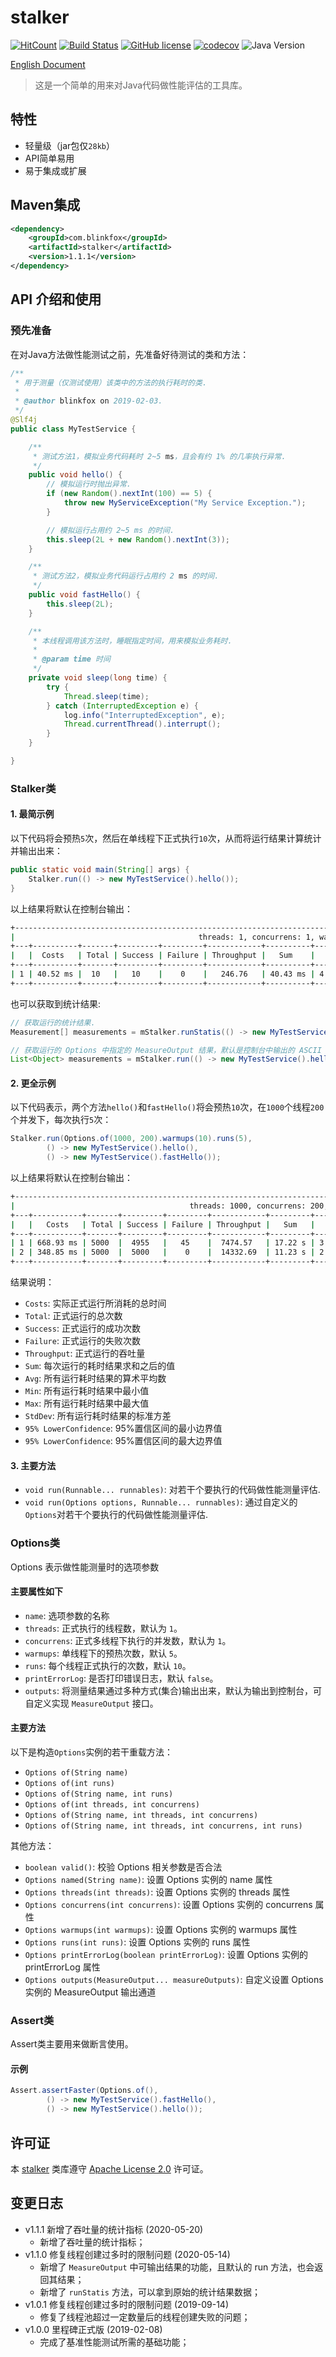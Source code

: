 # stalker

[![HitCount](http://hits.dwyl.io/blinkfox/stalker.svg)](http://hits.dwyl.io/blinkfox/stalker) [![Build Status](https://secure.travis-ci.org/blinkfox/stalker.svg)](https://travis-ci.org/blinkfox/stalker) [![GitHub license](https://img.shields.io/github/license/blinkfox/stalker.svg)](https://github.com/blinkfox/stalker/blob/master/LICENSE) [![codecov](https://codecov.io/gh/blinkfox/stalker/branch/master/graph/badge.svg)](https://codecov.io/gh/blinkfox/stalker) ![Java Version](https://img.shields.io/badge/Java-%3E%3D%208-blue.svg)

[English Document](https://github.com/blinkfox/stalker/blob/master/README.md)

> 这是一个简单的用来对Java代码做性能评估的工具库。

## 特性

- 轻量级（jar包仅`28kb`）
- API简单易用
- 易于集成或扩展

## Maven集成

```xml
<dependency>
    <groupId>com.blinkfox</groupId>
    <artifactId>stalker</artifactId>
    <version>1.1.1</version>
</dependency>
```

## API 介绍和使用

### 预先准备

在对Java方法做性能测试之前，先准备好待测试的类和方法：

```java
/**
 * 用于测量（仅测试使用）该类中的方法的执行耗时的类.
 *
 * @author blinkfox on 2019-02-03.
 */
@Slf4j
public class MyTestService {

    /**
     * 测试方法1，模拟业务代码耗时 2~5 ms，且会有约 1% 的几率执行异常.
     */
    public void hello() {
        // 模拟运行时抛出异常.
        if (new Random().nextInt(100) == 5) {
            throw new MyServiceException("My Service Exception.");
        }

        // 模拟运行占用约 2~5 ms 的时间.
        this.sleep(2L + new Random().nextInt(3));
    }

    /**
     * 测试方法2，模拟业务代码运行占用约 2 ms 的时间.
     */
    public void fastHello() {
        this.sleep(2L);
    }

    /**
     * 本线程调用该方法时，睡眠指定时间，用来模拟业务耗时.
     *
     * @param time 时间
     */
    private void sleep(long time) {
        try {
            Thread.sleep(time);
        } catch (InterruptedException e) {
            log.info("InterruptedException", e);
            Thread.currentThread().interrupt();
        }
    }

}
```

### Stalker类

#### 1. 最简示例

以下代码将会预热`5`次，然后在单线程下正式执行`10`次，从而将运行结果计算统计并输出出来：

```java
public static void main(String[] args) {
    Stalker.run(() -> new MyTestService().hello());
}
```

以上结果将默认在控制台输出：

```bash
+------------------------------------------------------------------------------------------------------------------------------------------------------+
|                                         threads: 1, concurrens: 1, warmups:5, runs: 10, printErrorLog: false                                         |
+---+----------+-------+---------+---------+------------+----------+---------+---------+---------+---------+---------------------+---------------------+
|   |  Costs   | Total | Success | Failure | Throughput |   Sum    |   Avg   |   Min   |   Max   | StdDev  | 95% LowerConfidence | 95% UpperConfidence |
+---+----------+-------+---------+---------+------------+----------+---------+---------+---------+---------+---------------------+---------------------+
| 1 | 40.52 ms |  10   |   10    |    0    |   246.76   | 40.43 ms | 4.04 ms | 2.24 ms | 7.74 ms | 1.56 ms |       3.07 ms       |       5.01 ms       |
+---+----------+-------+---------+---------+------------+----------+---------+---------+---------+---------+---------------------+---------------------+
```

也可以获取到统计结果:

```java
// 获取运行的统计结果.
Measurement[] measurements = mStalker.runStatis(() -> new MyTestService().hello());

// 获取运行的 Options 中指定的 MeasureOutput 结果，默认是控制台中输出的 ASCII 表格的字符串内容，可以是多个结果，所以返回集合.
List<Object> measurements = mStalker.run(() -> new MyTestService().hello());
```

#### 2. 更全示例

以下代码表示，两个方法`hello()`和`fastHello()`将会预热`10`次，在`1000`个线程`200`个并发下，每次执行`5`次：

```java
Stalker.run(Options.of(1000, 200).warmups(10).runs(5),
        () -> new MyTestService().hello(),
        () -> new MyTestService().fastHello());
```

以上结果将默认在控制台输出：

```bash
+-------------------------------------------------------------------------------------------------------------------------------------------------------+
|                                       threads: 1000, concurrens: 200, warmups:10, runs: 5, printErrorLog: false                                       |
+---+-----------+-------+---------+---------+------------+---------+---------+---------+----------+---------+---------------------+---------------------+
|   |   Costs   | Total | Success | Failure | Throughput |   Sum   |   Avg   |   Min   |   Max    | StdDev  | 95% LowerConfidence | 95% UpperConfidence |
+---+-----------+-------+---------+---------+------------+---------+---------+---------+----------+---------+---------------------+---------------------+
| 1 | 668.93 ms | 5000  |  4955   |   45    |  7474.57   | 17.22 s | 3.48 ms | 2.01 ms | 11.66 ms | 1.14 ms |       3.44 ms       |       3.51 ms       |
| 2 | 348.85 ms | 5000  |  5000   |    0    |  14332.69  | 11.23 s | 2.25 ms | 2.01 ms | 3.32 ms  | 0.19 ms |       2.24 ms       |       2.25 ms       |
+---+-----------+-------+---------+---------+------------+---------+---------+---------+----------+---------+---------------------+---------------------+
```

结果说明：

- `Costs`: 实际正式运行所消耗的总时间
- `Total`: 正式运行的总次数
- `Success`: 正式运行的成功次数
- `Failure`: 正式运行的失败次数
- `Throughput`: 正式运行的吞吐量
- `Sum`: 每次运行的耗时结果求和之后的值
- `Avg`: 所有运行耗时结果的算术平均数
- `Min`: 所有运行耗时结果中最小值
- `Max`: 所有运行耗时结果中最大值
- `StdDev`: 所有运行耗时结果的标准方差
- `95% LowerConfidence`: 95%置信区间的最小边界值
- `95% LowerConfidence`: 95%置信区间的最大边界值

#### 3. 主要方法

- `void run(Runnable... runnables)`: 对若干个要执行的代码做性能测量评估.
- `void run(Options options, Runnable... runnables)`: 通过自定义的`Options`对若干个要执行的代码做性能测量评估.

### Options类

Options 表示做性能测量时的选项参数

#### 主要属性如下

- `name`: 选项参数的名称
- `threads`: 正式执行的线程数，默认为 `1`。
- `concurrens`: 正式多线程下执行的并发数，默认为 `1`。
- `warmups`: 单线程下的预热次数，默认 `5`。
- `runs`: 每个线程正式执行的次数，默认 `10`。
- `printErrorLog`: 是否打印错误日志，默认 `false`。
- `outputs`: 将测量结果通过多种方式(集合)输出出来，默认为输出到控制台，可自定义实现 `MeasureOutput` 接口。

#### 主要方法

以下是构造`Options`实例的若干重载方法：

- `Options of(String name)`
- `Options of(int runs)`
- `Options of(String name, int runs)`
- `Options of(int threads, int concurrens)`
- `Options of(String name, int threads, int concurrens)`
- `Options of(String name, int threads, int concurrens, int runs)`

其他方法：

- `boolean valid()`: 校验 Options 相关参数是否合法
- `Options named(String name)`: 设置 Options 实例的 name 属性
- `Options threads(int threads)`: 设置 Options 实例的 threads 属性
- `Options concurrens(int concurrens)`: 设置 Options 实例的 concurrens 属性
- `Options warmups(int warmups)`: 设置 Options 实例的 warmups 属性
- `Options runs(int runs)`: 设置 Options 实例的 runs 属性
- `Options printErrorLog(boolean printErrorLog)`: 设置 Options 实例的 printErrorLog 属性
- `Options outputs(MeasureOutput... measureOutputs)`: 自定义设置 Options 实例的 MeasureOutput 输出通道

### Assert类

Assert类主要用来做断言使用。

#### 示例

```java
Assert.assertFaster(Options.of(),
        () -> new MyTestService().fastHello(),
        () -> new MyTestService().hello());
```

## 许可证

本 [stalker](https://github.com/blinkfox/stalker) 类库遵守 [Apache License 2.0](http://www.apache.org/licenses/LICENSE-2.0) 许可证。

## 变更日志

- v1.1.1 新增了吞吐量的统计指标 (2020-05-20)
  - 新增了吞吐量的统计指标；
- v1.1.0 修复线程创建过多时的限制问题 (2020-05-14)
  - 新增了 `MeasureOutput` 中可输出结果的功能，且默认的 run 方法，也会返回其结果；
  - 新增了 `runStatis` 方法，可以拿到原始的统计结果数据；
- v1.0.1 修复线程创建过多时的限制问题 (2019-09-14)
  - 修复了线程池超过一定数量后的线程创建失败的问题；
- v1.0.0 里程碑正式版 (2019-02-08)
  - 完成了基准性能测试所需的基础功能；
